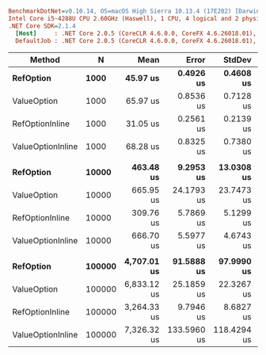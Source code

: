 ``` ini

BenchmarkDotNet=v0.10.14, OS=macOS High Sierra 10.13.4 (17E202) [Darwin 17.5.0]
Intel Core i5-4288U CPU 2.60GHz (Haswell), 1 CPU, 4 logical and 2 physical cores
.NET Core SDK=2.1.4
  [Host]     : .NET Core 2.0.5 (CoreCLR 4.6.0.0, CoreFX 4.6.26018.01), 64bit RyuJIT DEBUG
  DefaultJob : .NET Core 2.0.5 (CoreCLR 4.6.0.0, CoreFX 4.6.26018.01), 64bit RyuJIT


```
|            Method |      N |        Mean |       Error |      StdDev | Scaled | ScaledSD | Rank |     Gen 0 |    Gen 1 |   Gen 2 |  Allocated |
|------------------ |------- |------------:|------------:|------------:|-------:|---------:|-----:|----------:|---------:|--------:|-----------:|
|         **RefOption** |   **1000** |    **45.97 us** |   **0.4926 us** |   **0.4608 us** |   **1.48** |     **0.02** |    **2** |   **48.7671** |        **-** |       **-** |   **74.98 KB** |
|       ValueOption |   1000 |    65.97 us |   0.8536 us |   0.7128 us |   2.12 |     0.03 |    3 |   38.5742 |        - |       - |   59.29 KB |
|   RefOptionInline |   1000 |    31.05 us |   0.2561 us |   0.2139 us |   1.00 |     0.00 |    1 |   18.2495 |        - |       - |   28.04 KB |
| ValueOptionInline |   1000 |    68.28 us |   0.8325 us |   0.7380 us |   2.20 |     0.03 |    4 |   23.1934 |        - |       - |    35.8 KB |
|                   |        |             |             |             |        |          |      |           |          |         |            |
|         **RefOption** |  **10000** |   **463.48 us** |   **9.2953 us** |  **13.0308 us** |   **1.50** |     **0.05** |    **2** |  **491.6992** |        **-** |       **-** |  **755.28 KB** |
|       ValueOption |  10000 |   665.95 us |  24.1793 us |  23.7473 us |   2.15 |     0.08 |    3 |  388.6719 |        - |       - |  598.96 KB |
|   RefOptionInline |  10000 |   309.76 us |   5.7869 us |   5.1299 us |   1.00 |     0.00 |    1 |  186.0352 |        - |       - |  286.46 KB |
| ValueOptionInline |  10000 |   666.70 us |   5.5977 us |   4.6743 us |   2.15 |     0.04 |    3 |  236.3281 |        - |       - |  364.54 KB |
|                   |        |             |             |             |        |          |      |           |          |         |            |
|         **RefOption** | **100000** | **4,707.01 us** |  **91.5888 us** |  **97.9990 us** |   **1.44** |     **0.03** |    **2** | **4257.8125** | **296.8750** | **62.5000** | **7431.84 KB** |
|       ValueOption | 100000 | 6,833.12 us |  25.1859 us |  22.3267 us |   2.09 |     0.01 |    3 | 2992.1875 | 492.1875 | 54.6875 | 5869.27 KB |
|   RefOptionInline | 100000 | 3,264.33 us |   9.7946 us |   8.6827 us |   1.00 |     0.00 |    1 | 1093.7500 | 335.9375 | 58.5938 | 2744.27 KB |
| ValueOptionInline | 100000 | 7,326.32 us | 133.5960 us | 118.4294 us |   2.24 |     0.04 |    4 | 1250.0000 | 359.3750 | 54.6875 | 3525.47 KB |
